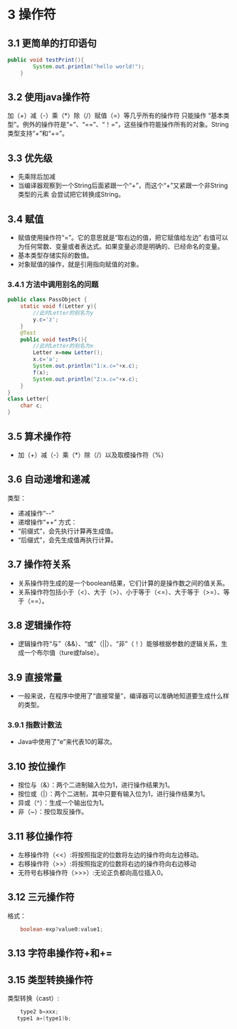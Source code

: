 # 3 操作符
## 3.1 更简单的打印语句
```java
public void testPrint(){
        System.out.println("hello world!");
    }
```
## 3.2 使用java操作符
加（+）减（-）乘（*）除（/）赋值（=）等几乎所有的操作符 只能操作
“基本类型”。例外的操作符是“=”、“==”、“！=”，这些操作符能操作所有的对象。String类型支持“+”和“+=”。

## 3.3 优先级
+ 先乘除后加减  
+ 当编译器观察到一个String后面紧跟一个“+”，而这个“+”又紧跟一个非String类型的元素
会尝试把它转换成String。
## 3.4 赋值
+ 赋值使用操作符“=”。它的意思就是“取右边的值，把它赋值给左边”
右值可以为任何常数、变量或者表达式。如果变量必须是明确的、已经命名的变量。
+ 基本类型存储实际的数值。
+ 对象赋值的操作，就是引用指向赋值的对象。
### 3.4.1 方法中调用别名的问题
```java
public class PassObject {
    static void f(Letter y){
        //此时Letter的别名为y
        y.c='z';
    }
    @Test
    public void testPs(){
        //此时Letter的别名为x
        Letter x=new Letter();
        x.c='a';
        System.out.println("1:x.c="+x.c);
        f(x);
        System.out.println("2:x.c="+x.c);
    }
}
class Letter{
    char c;
}
```
## 3.5 算术操作符
+ 加（+）减（-）乘（*）除（/）以及取模操作符（%）
## 3.6 自动递增和递减
类型：
+ 递减操作“--”  
+ 递增操作“++”
方式：
+ “前缀式”，会先执行计算再生成值。
+ “后缀式”，会先生成值再执行计算。
## 3.7 操作符关系
+ 关系操作符生成的是一个boolean结果，它们计算的是操作数之间的值关系。
+ 关系操作符包括小于（<）、大于（>）、小于等于（<=）、大于等于（>=）、等于（==）。
## 3.8 逻辑操作符
+ 逻辑操作符“与”（&&）、“或”（||）、“非”（！）能够根据参数的逻辑关系，生成一个布尔值（ture或false）。
## 3.9 直接常量
+ 一般来说，在程序中使用了“直接常量”，编译器可以准确地知道要生成什么样的类型。
### 3.9.1 指数计数法
+ Java中使用了“e”来代表10的幂次。
## 3.10 按位操作
+ 按位与（&）：两个二进制输入位为1，进行操作结果为1。
+ 按位或（|）：两个二进制，其中只要有输入位为1，进行操作结果为1。
+ 异或（^）：生成一个输出位为1。
+ 非（~）：按位取反操作。
## 3.11 移位操作符
+ 左移操作符（<<）:将按照指定的位数将左边的操作符向左边移动。
+ 右移操作符（>>）:将按照指定的位数将右边的操作符向右边移动
+ 无符号右移操作符（>>>）:无论正负都向高位插入0。
## 3.12 三元操作符
格式：
```java
    boolean-exp?value0:value1;
```
## 3.13 字符串操作符+和+=
## 3.15 类型转换操作符
类型转换（cast）:  
```java
    type2 b=xxx;
   type1 a=(type1)b;
```